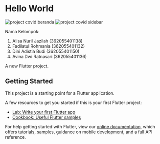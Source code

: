 # Hello World

![project covid beranda](https://user-images.githubusercontent.com/100394806/158210075-946883e8-b6dd-45a2-9a8c-f7f1cc97a25b.PNG)
![project covid sidebar](https://user-images.githubusercontent.com/100394806/158210086-a2361314-3795-4182-aca9-4d2740195d18.PNG)

Nama Kelompok:
1. Alisa Nuril Jazilah (362055401138)
2. Fadilatul Rohmania (362055401132)
3. Dini Adistia Budi (362055401150)
4. Avina Dwi Ratnasari (362055401136)

A new Flutter project.

## Getting Started

This project is a starting point for a Flutter application.

A few resources to get you started if this is your first Flutter project:

- [Lab: Write your first Flutter app](https://flutter.dev/docs/get-started/codelab)
- [Cookbook: Useful Flutter samples](https://flutter.dev/docs/cookbook)

For help getting started with Flutter, view our
[online documentation](https://flutter.dev/docs), which offers tutorials,
samples, guidance on mobile development, and a full API reference.
